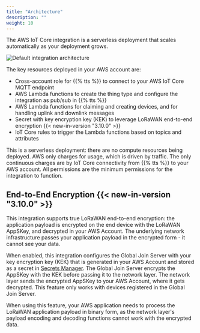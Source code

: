 ```yaml
---
title: "Architecture"
description: ""
weight: 10
---
```


The AWS IoT Core integration is a serverless deployment that scales automatically as your deployment grows.

<!--more-->

![Default integration architecture](../architecture.svg)

The key resources deployed in your AWS account are:

- Cross-account role for {{% tts %}} to connect to your AWS IoT Core MQTT endpoint
- AWS Lambda functions to create the thing type and configure the integration as pub/sub in {{% tts %}}
- AWS Lambda functions for claiming and creating devices, and for handling uplink and downlink messages
- Secret with key encryption key (KEK) to leverage LoRaWAN end-to-end encryption {{< new-in-version "3.10.0" >}}
- IoT Core rules to trigger the Lambda functions based on topics and attributes

This is a serverless deployment: there are no compute resources being deployed. AWS only charges for usage, which is driven by traffic. The only continuous charges are by IoT Core connectivity from {{% tts %}} to your AWS account. All permissions are the minimum permissions for the integration to function.

## End-to-End Encryption {{< new-in-version "3.10.0" >}}

This integration supports true LoRaWAN end-to-end encryption: the application payload is encrypted on the end device with the LoRaWAN AppSKey, and decrypted in your AWS Account. The underlying network infrastructure passes your application payload in the encrypted form - it cannot see your data.

When enabled, this integration configures the Global Join Server with your key encryption key (KEK) that is generated in your AWS Account and stored as a secret in [Secrets Manager](https://aws.amazon.com/secrets-manager/). The Global Join Server encrypts the AppSKey with the KEK before passing it to the network layer. The network layer sends the encrypted AppSKey to your AWS Account, where it gets decrypted. This feature only works with devices registered in the Global Join Server.

When using this feature, your AWS application needs to process the LoRaWAN application payload in binary form, as the network layer's payload encoding and decoding functions cannot work with the encrypted data.

